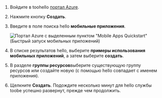 1. Войдите в toohello [портал Azure].

2. Нажмите кнопку **Создать**.

3. Введите в поле поиска hello **мобильные приложения**.

    ![Портал Azure с выделенным пунктом "Mobile Apps Quickstart" (Быстрый запуск мобильных приложений)][quickstart]

4. В списке результатов hello, выберите **примеры использования мобильных приложений**, а затем выберите **создать**.
 
5. В разделе **группы ресурсов**выберите существующую группу ресурсов или создайте новую (с помощью hello совпадает с именем приложения).

6. Щелкните **Создать**. Подождите несколько минут для hello службы toobe успешно развернут, прежде чем продолжить.

<!-- Images. -->
[quickstart]: ./media/app-service-mobile-dotnet-backend-create-new-service/search-mobile-apps-quickstart.png

<!-- URLs. -->
[портал Azure]: https://portal.azure.com/
